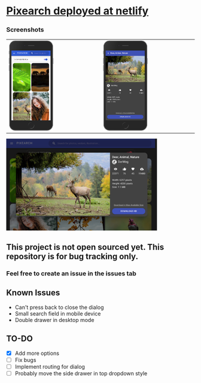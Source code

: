 # [Pixearch deployed at netlify](https://pixearch.netlify.app)

### Screenshots

<table>
  <tr>
    <td>    
      <img src="./ss/iphone-light.png" width="50%" alt="pixearch iphone light theme">
    </td>
    <td>
      <img src="./ss/iphone-dark.png" width="50%" alt="pixearch dialog iphone dark theme">
    </td>
  </tr>
</table>
<img src="./ss/laptop-dark.png" width="80%" alt="pixearch tablet dark theme">

## This project is not open sourced yet. This repository is for bug tracking only.

### Feel free to create an issue in the issues tab

## Known Issues

- Can't press back to close the dialog
- Small search field in mobile device
- Double drawer in desktop mode

## TO-DO

- [x] Add more options
- [ ] Fix bugs
- [ ] Implement routing for dialog
- [ ] Probably move the side drawer in top dropdown style
